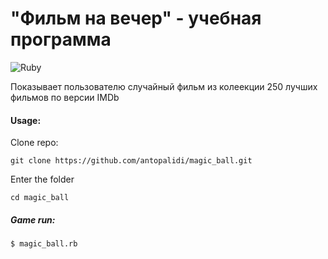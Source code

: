 # "Фильм на вечер" - учебная программа

![Ruby](https://img.shields.io/badge/Ruby-CC342D?style=for-the-badge&logo=ruby&logoColor=white)

Показывает пользователю случайный фильм из колеекции 250 лучших фильмов по версии IMDb

#### Usage:

Clone repo:

```
git clone https://github.com/antopalidi/magic_ball.git
```
Enter the folder
```
cd magic_ball
```
##### Game run:
```
$ magic_ball.rb
```
